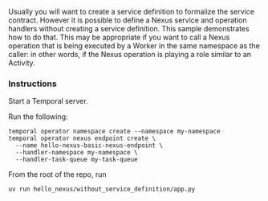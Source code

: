 Usually you will want to create a service definition to formalize the service contract.
However it is possible to define a Nexus service and operation handlers without creating a
service definition. This sample demonstrates how to do that. This may be appropriate if
you want to call a Nexus operation that is being executed by a Worker in the same
namespace as the caller: in other words, if the Nexus operation is playing a role similar
to an Activity.

### Instructions

Start a Temporal server.

Run the following:

```
temporal operator namespace create --namespace my-namespace
temporal operator nexus endpoint create \
  --name hello-nexus-basic-nexus-endpoint \
  --handler-namespace my-namespace \
  --handler-task-queue my-task-queue
```

From the root of the repo, run
```
uv run hello_nexus/without_service_definition/app.py
```
